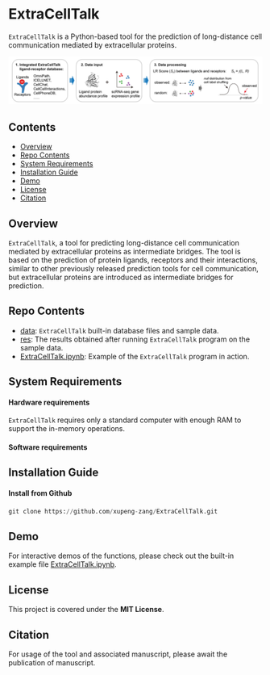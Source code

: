 # ExtraCellTalk
`ExtraCellTalk` is a Python-based tool for the prediction of long-distance cell communication mediated by extracellular proteins.

![](https://github.com/xupeng-zang/ExtraCellTalk/blob/main/ExtraCellTalk.jpg)

## Contents

- [Overview](#Overview)
- [Repo Contents](#Repo+Contents)
- [System Requirements](#System+Requirements)
- [Installation Guide](#Installation+Guide)
- [Demo](#Demo)
- [License](#License)
- [Citation](#Citation)

## Overview

`ExtraCellTalk`, a tool for predicting long-distance cell communication mediated by extracellular proteins as intermediate bridges. The tool is based on the prediction of protein ligands, receptors and their interactions, similar to other previously released prediction tools for cell communication, but extracellular proteins are introduced as intermediate bridges for prediction. 

## Repo Contents

- [data](https://github.com/xupeng-zang/ExtraCellTalk/tree/main/data): `ExtraCellTalk` built-in database files and sample data.
- [res](https://github.com/xupeng-zang/ExtraCellTalk/tree/main/res): The results obtained after running `ExtraCellTalk` program on the sample data.
- [ExtraCellTalk.ipynb](https://github.com/xupeng-zang/ExtraCellTalk/blob/main/ExtraCellTalk.ipynb): Example of the `ExtraCellTalk` program in action.

## System Requirements

#### Hardware requirements

`ExtraCellTalk` requires only a standard computer with enough RAM to support the in-memory operations.

#### Software requirements



## Installation Guide

#### Install from Github

```python
git clone https://github.com/xupeng-zang/ExtraCellTalk.git
```

## Demo

For interactive demos of the functions, please check out the built-in example file [ExtraCellTalk.ipynb](https://github.com/xupeng-zang/ExtraCellTalk/blob/main/ExtraCellTalk.ipynb).

## License

This project is covered under the **MIT License**.

## Citation

For usage of the tool and associated manuscript, please await the publication of manuscript.
